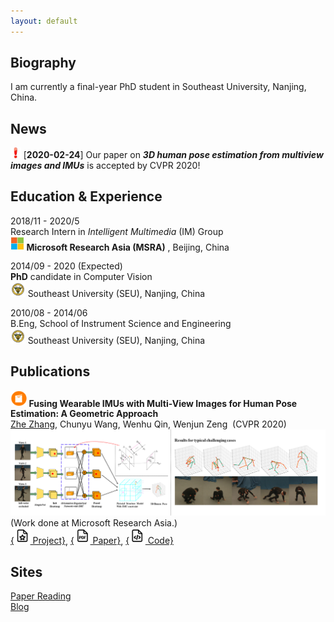 ```yaml
---
layout: default
---
```


## Biography

I am currently a final-year PhD student in Southeast University, Nanjing, China.

## News

<img src="src/exclam.png" style="zoom:70%;" /> [**2020-02-24**] Our paper on ***3D human pose estimation from multiview images and IMUs*** is accepted by CVPR 2020!

## Education & Experience
2018/11 - 2020/5  
Research Intern in *Intelligent Multimedia* (IM) Group  
<img src="src/microsoft_logo.jpg" style="zoom:30%;" /> **Microsoft Research Asia (MSRA)** , Beijing, China  

2014/09 - 2020 (Expected)  
**PhD** candidate in Computer Vision  
<img src="src/small_seu.jpg" style="zoom:30%;" /> Southeast University (SEU), Nanjing, China  

2010/08 - 2014/06  
B.Eng, School of Instrument Science and Engineering  
<img src="src/small_seu.jpg" style="zoom:30%;" /> Southeast University (SEU), Nanjing, China  

## Publications

<img src="src/paper.png" style="zoom:20%;" /> **Fusing Wearable IMUs with Multi-View Images for Human Pose Estimation: A Geometric Approach**  
<u>Zhe Zhang</u>, Chunyu Wang, Wenhu Qin, Wenjun Zeng  (CVPR 2020)  
![cvpr20_teaser](src/05755-teaser-banner.png) 
(Work done at Microsoft Research Asia.)  
[{<img src="src/project.png" style="zoom:20%;" /> Project}](https://www.zhe-zhang.com/cvpr2020),  [{<img src="src/pdf.png" style="zoom:20%;" /> Paper}](https://arxiv.org/abs/2003.11163),  [{<img src="src/code.png" style="zoom:20%;" /> Code}](https://aka.ms/imu-human-pose)  






## Sites
[Paper Reading](https://www.zhe-zhang.com/paper-reading/)  
[Blog](https://www.zhe-zhang.com/blog/)  

